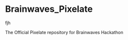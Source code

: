Brainwaves_Pixelate
===================


fjh

The Official Pixelate repository for Brainwaves Hackathon
